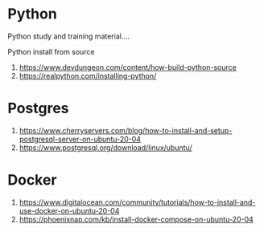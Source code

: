 # Python
Python study and training material....

Python install from source 
1) https://www.devdungeon.com/content/how-build-python-source
2) https://realpython.com/installing-python/

# Postgres
1) https://www.cherryservers.com/blog/how-to-install-and-setup-postgresql-server-on-ubuntu-20-04
2) https://www.postgresql.org/download/linux/ubuntu/

# Docker
1) https://www.digitalocean.com/community/tutorials/how-to-install-and-use-docker-on-ubuntu-20-04
2) https://phoenixnap.com/kb/install-docker-compose-on-ubuntu-20-04
